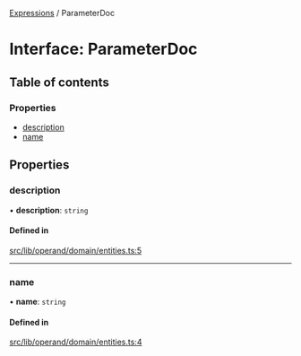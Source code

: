 [Expressions](../README.md) / ParameterDoc

# Interface: ParameterDoc

## Table of contents

### Properties

- [description](ParameterDoc.md#description)
- [name](ParameterDoc.md#name)

## Properties

### description

• **description**: `string`

#### Defined in

[src/lib/operand/domain/entities.ts:5](https://github.com/data7expressions/3xpr/blob/e9bbe90/src/lib/operand/domain/entities.ts#L5)

___

### name

• **name**: `string`

#### Defined in

[src/lib/operand/domain/entities.ts:4](https://github.com/data7expressions/3xpr/blob/e9bbe90/src/lib/operand/domain/entities.ts#L4)
